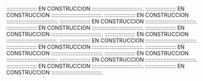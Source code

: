 ::::::::::::::::::::  EN CONSTRUCCION :::::::::::::::::::::::::::::::::.
::::::::::::::::::::  EN CONSTRUCCION :::::::::::::::::::::::::::::::::.
::::::::::::::::::::  EN CONSTRUCCION :::::::::::::::::::::::::::::::::.
::::::::::::::::::::  EN CONSTRUCCION :::::::::::::::::::::::::::::::::.
::::::::::::::::::::  EN CONSTRUCCION :::::::::::::::::::::::::::::::::.
::::::::::::::::::::  EN CONSTRUCCION :::::::::::::::::::::::::::::::::.
::::::::::::::::::::  EN CONSTRUCCION :::::::::::::::::::::::::::::::::.
::::::::::::::::::::  EN CONSTRUCCION :::::::::::::::::::::::::::::::::.
::::::::::::::::::::  EN CONSTRUCCION :::::::::::::::::::::::::::::::::.
::::::::::::::::::::  EN CONSTRUCCION :::::::::::::::::::::::::::::::::.
::::::::::::::::::::  EN CONSTRUCCION :::::::::::::::::::::::::::::::::.
::::::::::::::::::::  EN CONSTRUCCION :::::::::::::::::::::::::::::::::.
::::::::::::::::::::  EN CONSTRUCCION :::::::::::::::::::::::::::::::::.
::::::::::::::::::::  EN CONSTRUCCION :::::::::::::::::::::::::::::::::.